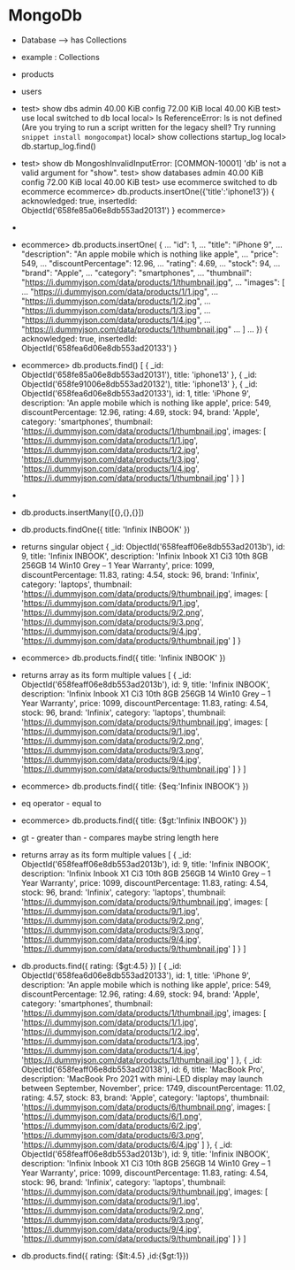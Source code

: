 # MongoDb

- Database --> has Collections

- example : Collections
- products
- users

- test> show dbs
  admin 40.00 KiB
  config 72.00 KiB
  local 40.00 KiB
  test> use local
  switched to db local
  local> ls
  ReferenceError: ls is not defined (Are you trying to run a script written for the legacy shell? Try running `snippet install mongocompat`)
  local> show collections
  startup_log
  local> db.startup_log.find()

- test> show db
  MongoshInvalidInputError: [COMMON-10001] 'db' is not a valid argument for "show".
  test> show databases
  admin 40.00 KiB
  config 72.00 KiB
  local 40.00 KiB
  test> use ecommerce
  switched to db ecommerce
  ecommerce> db.products.insertOne({'title':'iphone13'})
  {
  acknowledged: true,
  insertedId: ObjectId('658fe85a06e8db553ad20131')
  }
  ecommerce>

-
- ecommerce> db.products.insertOne( {
  ... "id": 1,
  ... "title": "iPhone 9",
  ... "description": "An apple mobile which is nothing like apple",
  ... "price": 549,
  ... "discountPercentage": 12.96,
  ... "rating": 4.69,
  ... "stock": 94,
  ... "brand": "Apple",
  ... "category": "smartphones",
  ... "thumbnail": "https://i.dummyjson.com/data/products/1/thumbnail.jpg",
  ... "images": [
  ... "https://i.dummyjson.com/data/products/1/1.jpg",
  ... "https://i.dummyjson.com/data/products/1/2.jpg",
  ... "https://i.dummyjson.com/data/products/1/3.jpg",
  ... "https://i.dummyjson.com/data/products/1/4.jpg",
  ... "https://i.dummyjson.com/data/products/1/thumbnail.jpg"
  ... ]
  ... })
  {
  acknowledged: true,
  insertedId: ObjectId('658fea6d06e8db553ad20133')
  }

- ecommerce> db.products.find()
  [
  { \_id: ObjectId('658fe85a06e8db553ad20131'), title: 'iphone13' },
  { \_id: ObjectId('658fe91006e8db553ad20132'), title: 'iphone13' },
  {
  \_id: ObjectId('658fea6d06e8db553ad20133'),
  id: 1,
  title: 'iPhone 9',
  description: 'An apple mobile which is nothing like apple',
  price: 549,
  discountPercentage: 12.96,
  rating: 4.69,
  stock: 94,
  brand: 'Apple',
  category: 'smartphones',
  thumbnail: 'https://i.dummyjson.com/data/products/1/thumbnail.jpg',
  images: [
  'https://i.dummyjson.com/data/products/1/1.jpg',
  'https://i.dummyjson.com/data/products/1/2.jpg',
  'https://i.dummyjson.com/data/products/1/3.jpg',
  'https://i.dummyjson.com/data/products/1/4.jpg',
  'https://i.dummyjson.com/data/products/1/thumbnail.jpg'
  ]
  }
  ]

-
- db.products.insertMany([{},{},{}])

- db.products.findOne({ title: 'Infinix INBOOK' })
- returns singular object
  {
  \_id: ObjectId('658feaff06e8db553ad2013b'),
  id: 9,
  title: 'Infinix INBOOK',
  description: 'Infinix Inbook X1 Ci3 10th 8GB 256GB 14 Win10 Grey – 1 Year Warranty',
  price: 1099,
  discountPercentage: 11.83,
  rating: 4.54,
  stock: 96,
  brand: 'Infinix',
  category: 'laptops',
  thumbnail: 'https://i.dummyjson.com/data/products/9/thumbnail.jpg',
  images: [
  'https://i.dummyjson.com/data/products/9/1.jpg',
  'https://i.dummyjson.com/data/products/9/2.png',
  'https://i.dummyjson.com/data/products/9/3.png',
  'https://i.dummyjson.com/data/products/9/4.jpg',
  'https://i.dummyjson.com/data/products/9/thumbnail.jpg'
  ]
  }

- ecommerce> db.products.find({ title: 'Infinix INBOOK' })
- returns array as its form multiple values
  [
  {
  \_id: ObjectId('658feaff06e8db553ad2013b'),
  id: 9,
  title: 'Infinix INBOOK',
  description: 'Infinix Inbook X1 Ci3 10th 8GB 256GB 14 Win10 Grey – 1 Year Warranty',
  price: 1099,
  discountPercentage: 11.83,
  rating: 4.54,
  stock: 96,
  brand: 'Infinix',
  category: 'laptops',
  thumbnail: 'https://i.dummyjson.com/data/products/9/thumbnail.jpg',
  images: [
  'https://i.dummyjson.com/data/products/9/1.jpg',
  'https://i.dummyjson.com/data/products/9/2.png',
  'https://i.dummyjson.com/data/products/9/3.png',
  'https://i.dummyjson.com/data/products/9/4.jpg',
  'https://i.dummyjson.com/data/products/9/thumbnail.jpg'
  ]
  }
  ]

- ecommerce> db.products.find({ title: {$eq:'Infinix INBOOK'} })
- eq operator - equal to
- ecommerce> db.products.find({ title: {$gt:'Infinix INBOOK'} })
- gt - greater than - compares maybe string length here
- returns array as its form multiple values
  [
  {
  \_id: ObjectId('658feaff06e8db553ad2013b'),
  id: 9,
  title: 'Infinix INBOOK',
  description: 'Infinix Inbook X1 Ci3 10th 8GB 256GB 14 Win10 Grey – 1 Year Warranty',
  price: 1099,
  discountPercentage: 11.83,
  rating: 4.54,
  stock: 96,
  brand: 'Infinix',
  category: 'laptops',
  thumbnail: 'https://i.dummyjson.com/data/products/9/thumbnail.jpg',
  images: [
  'https://i.dummyjson.com/data/products/9/1.jpg',
  'https://i.dummyjson.com/data/products/9/2.png',
  'https://i.dummyjson.com/data/products/9/3.png',
  'https://i.dummyjson.com/data/products/9/4.jpg',
  'https://i.dummyjson.com/data/products/9/thumbnail.jpg'
  ]
  }
  ]

- db.products.find({ rating: {$gt:4.5} })
  [
  {
  \_id: ObjectId('658fea6d06e8db553ad20133'),
  id: 1,
  title: 'iPhone 9',
  description: 'An apple mobile which is nothing like apple',
  price: 549,
  discountPercentage: 12.96,
  rating: 4.69,
  stock: 94,
  brand: 'Apple',
  category: 'smartphones',
  thumbnail: 'https://i.dummyjson.com/data/products/1/thumbnail.jpg',
  images: [
  'https://i.dummyjson.com/data/products/1/1.jpg',
  'https://i.dummyjson.com/data/products/1/2.jpg',
  'https://i.dummyjson.com/data/products/1/3.jpg',
  'https://i.dummyjson.com/data/products/1/4.jpg',
  'https://i.dummyjson.com/data/products/1/thumbnail.jpg'
  ]
  },
  {
  \_id: ObjectId('658feaff06e8db553ad20138'),
  id: 6,
  title: 'MacBook Pro',
  description: 'MacBook Pro 2021 with mini-LED display may launch between September, November',
  price: 1749,
  discountPercentage: 11.02,
  rating: 4.57,
  stock: 83,
  brand: 'Apple',
  category: 'laptops',
  thumbnail: 'https://i.dummyjson.com/data/products/6/thumbnail.png',
  images: [
  'https://i.dummyjson.com/data/products/6/1.png',
  'https://i.dummyjson.com/data/products/6/2.jpg',
  'https://i.dummyjson.com/data/products/6/3.png',
  'https://i.dummyjson.com/data/products/6/4.jpg'
  ]
  },
  {
  \_id: ObjectId('658feaff06e8db553ad2013b'),
  id: 9,
  title: 'Infinix INBOOK',
  description: 'Infinix Inbook X1 Ci3 10th 8GB 256GB 14 Win10 Grey – 1 Year Warranty',
  price: 1099,
  discountPercentage: 11.83,
  rating: 4.54,
  stock: 96,
  brand: 'Infinix',
  category: 'laptops',
  thumbnail: 'https://i.dummyjson.com/data/products/9/thumbnail.jpg',
  images: [
  'https://i.dummyjson.com/data/products/9/1.jpg',
  'https://i.dummyjson.com/data/products/9/2.png',
  'https://i.dummyjson.com/data/products/9/3.png',
  'https://i.dummyjson.com/data/products/9/4.jpg',
  'https://i.dummyjson.com/data/products/9/thumbnail.jpg'
  ]
  }
  ]
- db.products.find({ rating: {$lt:4.5} ,id:{$gt:1}})
